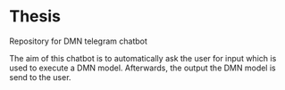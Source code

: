 # Thesis
Repository for DMN telegram chatbot

The aim of this chatbot is to automatically ask the user for input which is used to execute a DMN model.
Afterwards,  the output the DMN model is send to the user.

